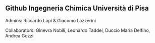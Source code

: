 ## Github Ingegneria Chimica Università di Pisa

Admins: Riccardo Lapi & Giacomo Lazzerini

Collaborators: Ginevra Nobili, Leonardo Taddei, Duccio Maria Delfino, Andrea Gozzi
